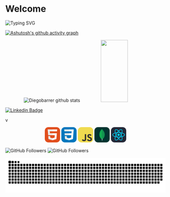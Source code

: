 # Welcome

![Typing SVG](https://readme-typing-svg.herokuapp.com/?color=DCD600&size=35&center=true&vCenter=true&width=1000&lines=;👋+👋;Welcome!)

<!------------------------------------------------------------------------------------------------------------------------------>

[![Ashutosh's github activity graph](https://github-readme-activity-graph.vercel.app/graph?username=Diegobarrer&bg_color=0d1117&color=ffffff&line=00b3ff&point=f9fafa&area=true&hide_border=true)](https://github.com/ashutosh00710/github-readme-activity-graph)


<!------------------------------------------------------------------------------------------------------------------------------>

<div align="center">  
  <img width="49%" height="195px" src="https://github-readme-stats.vercel.app/api?username=Diegobarrer&show_icons=true&count_private=true&hide_border=true&title_color=DCD600&icon_color=DCD600&text_color=c9d1d9&bg_color=0d1117" alt="Diegobarrer github stats" /> 
  
  <img width="41%" height="195px" src="https://github-readme-stats.vercel.app/api/top-langs/?username=Diegobarrer&layout=compact&hide_border=true&title_color=DCD600&text_color=DCD600&bg_color=0d1117" />
</div> 

<!------------------------------------------------------------------------------------------------------------------------------>

[![Linkedin Badge](https://img.shields.io/badge/linkedin-%230077B5.svg?&style=for-the-badge&logo=linkedin&logoColor=white)](https://www.linkedin.com/in/juan-diego-barrera/)

<!------------------------------------------------------------------------------------------------------------------------------>
<!------------------------------------------------------------------------------------------------------------------------------>v

<p align="center"><img src="https://github.com/tandpfun/skill-icons/blob/main/icons/HTML.svg" width="48" title="HTML"> <img src="https://github.com/tandpfun/skill-icons/blob/main/icons/CSS.svg" width="48" title="CSS"> <img src="https://github.com/tandpfun/skill-icons/blob/main/icons/JavaScript.svg" width="48"  title="Javascript"> <img src="https://github.com/tandpfun/skill-icons/blob/main/icons/MongoDB.svg" width="48" title="MongoDB"> <img src="https://github.com/tandpfun/skill-icons/blob/main/icons/React-Dark.svg" width="48" title="React.Js">

<!------------------------------------------------------------------------------------------------------------------------------>
![GitHub Followers](https://img.shields.io/github/followers/Diegobarrer?style=social)
![GitHub Followers](https://img.shields.io/github/stars/Diegobarrer?style=social)
<!------------------------------------------------------------------------------------------------------------------------------>


![](https://github.com/Platane/snk/raw/output/github-contribution-grid-snake.svg)

<!------------------------------------------------------------------------------------------------------------------------------>

